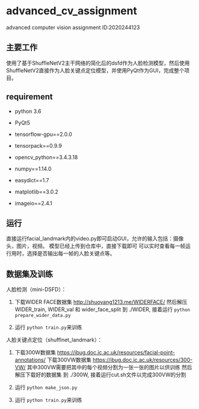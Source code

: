 # advanced_cv_assignment

advanced computer vision assignment
ID:2020244123

## 主要工作

使用了基于ShuffleNetV2主干网络的简化后的dsfd作为人脸检测模型，然后使用ShuffleNetV2直接作为人脸关键点定位模型，并使用PyQt作为GUI，完成整个项目。

## requirement

+ python 3.6

+ PyQt5

+ tensorflow-gpu==2.0.0

+ tensorpack==0.9.9

+ opencv_python==3.4.3.18

+ numpy==1.14.0

+ easydict==1.7

+ matplotlib==3.0.2

+ imageio==2.4.1

## 运行

直接运行facial_landmark内的video.py即可启动GUI，允许的输入包括：摄像头，图片，视频。
模型已经上传到仓库中，直接下载即可
可以实时查看每一帧运行用时，选择是否输出每一帧的人脸关键点等。

## 数据集及训练

人脸检测（mini-DSFD）：
  1. 下载WIDER FACE数据集 http://shuoyang1213.me/WIDERFACE/
     然后解压WIDER_train, WIDER_val 和 wider_face_split 到 ./WIDER, 接着运行
     ```python prepare_wider_data.py```

  2. 运行 ```python train.py```来训练
  
人脸关键点定位（shufflnet_landmark）：
  1. 下载300W数据集 https://ibug.doc.ic.ac.uk/resources/facial-point-annotations/
     下载300VW数据集 https://ibug.doc.ic.ac.uk/resources/300-VW/
     其中300VW需要把其中的每个视频分割为一张一张的图片以供训练
     然后解压下载好的数据集 到 ./300W, 接着运行cut.sh文件以完成300VW的分割
  
  2. 运行 ```python make_json.py```

  3. 运行 ```python train.py```来训练


